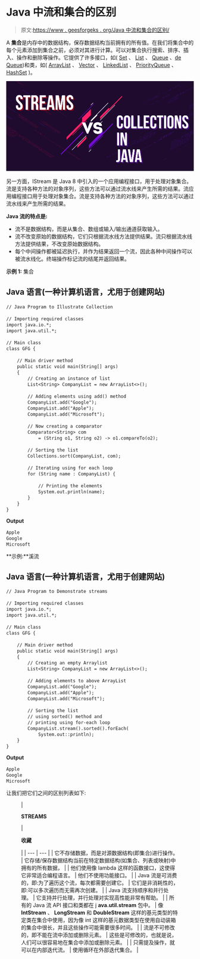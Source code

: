 # Java 中流和集合的区别

> 原文:[https://www . geesforgeks . org/Java 中流和集合的区别/](https://www.geeksforgeeks.org/difference-between-streams-and-collections-in-java/)

A **集合**是内存中的数据结构，保存数据结构当前拥有的所有值。在我们将集合中的每个元素添加到集合之前，必须对其进行计算。可以对集合执行搜索、排序、插入、操作和删除等操作。它提供了许多接口，如( [Set](https://www.geeksforgeeks.org/set-in-java/) 、 [List](https://www.geeksforgeeks.org/list-interface-java-examples/) 、 [Queue](https://www.geeksforgeeks.org/list-interface-java-examples/) 、[de Queue](https://www.geeksforgeeks.org/deque-interface-java-example/))和类，如( [ArrayList](https://www.geeksforgeeks.org/arraylist-in-java/) 、 [Vector](https://www.geeksforgeeks.org/java-util-vector-class-java/) 、 [LinkedList](https://www.geeksforgeeks.org/linked-list-in-java/) 、 [PriorityQueue](https://www.geeksforgeeks.org/priority-queue-class-in-java-2/) 、 [HashSet](https://www.geeksforgeeks.org/priority-queue-class-in-java-2/) )。

![Difference-Between-Streams-and-Collections-in-Java](img/4ded2ace7d5621422e32cce059ddcc4e.png)

另一方面，IStream 是 Java 8 中引入的一个应用编程接口，用于处理对象集合。流是支持各种方法的对象序列，这些方法可以通过流水线来产生所需的结果。流应用编程接口用于处理对象集合。流是支持各种方法的对象序列，这些方法可以通过流水线来产生所需的结果。

**Java 流的特点是:**

*   流不是数据结构，而是从集合、数组或输入/输出通道获取输入。
*   流不改变原始的数据结构，它们只根据流水线方法提供结果。流只根据流水线方法提供结果，不改变原始数据结构。
*   每个中间操作都被延迟执行，并作为结果返回一个流，因此各种中间操作可以被流水线化。终端操作标记流的结尾并返回结果。

**示例 1:** 集合

## Java 语言(一种计算机语言，尤用于创建网站)

```
// Java Program to Illustrate Collection

// Importing required classes
import java.io.*;
import java.util.*;

// Main class
class GFG {

    // Main driver method
    public static void main(String[] args)
    {
        // Creating an instance of list
        List<String> CompanyList = new ArrayList<>();

        // Adding elements using add() method
        CompanyList.add("Google");
        CompanyList.add("Apple");
        CompanyList.add("Microsoft");

        // Now creating a comparator
        Comparator<String> com
            = (String o1, String o2) -> o1.compareTo(o2);

        // Sorting the list
        Collections.sort(CompanyList, com);

        // Iterating using for each loop
        for (String name : CompanyList) {

            // Printing the elements
            System.out.println(name);
        }
    }
}
```

**Output**

```
Apple
Google
Microsoft
```

**示例:**溪流

## Java 语言(一种计算机语言，尤用于创建网站)

```
// Java Program to Demonstrate streams

// Importing required classes
import java.io.*;
import java.util.*;

// Main class
class GFG {

    // Main driver method
    public static void main(String[] args)
    {
        // Creating an empty Arraylist
        List<String> CompanyList = new ArrayList<>();

        // Adding elements to above ArrayList
        CompanyList.add("Google");
        CompanyList.add("Apple");
        CompanyList.add("Microsoft");

        // Sorting the list
        // using sorted() method and
        // printing using for-each loop
        CompanyList.stream().sorted().forEach(
            System.out::println);
    }
}
```

**Output**

```
Apple
Google
Microsoft
```

让我们把它们之间的区别列表如下:

<figure class="table">

| 

**STREAMS**

 | 

**收藏**

 |
| --- | --- |
| 它不存储数据，而是对源数据结构(即集合)进行操作。 | 它存储/保存数据结构当前在特定数据结构(如集合、列表或映射)中拥有的所有数据， |
| 他们使用像 lambda 这样的函数接口，这使得它非常适合编程语言。 | 他们不使用功能接口。 |
| Java 流是可消费的，即:为了遍历这个流，每次都需要创建它。 | 它们是非消耗性的，即:可以多次遍历而无需再次创建。 |
| Java 流支持顺序和并行处理。 | 它支持并行处理，并行处理对实现高性能非常有帮助。 |
| 所有的 Java 流 API 接口和类都在 j **ava.util.stream** 包中。 | 像 **IntStream** 、 **LongStream** 和 **DoubleStream** 这样的基元类型的特定类在集合中使用，因为像 int 这样的基元数据类型在使用自动装箱的集合中很长，并且这些操作可能需要很多时间。 |
| 流是不可修改的，即不能在流中添加或删除元素。 | 这些是可修改的，也就是说，人们可以很容易地在集合中添加或删除元素。 |
| 只需提及操作，就可以在内部迭代流。 | 使用循环在外部迭代集合。 |

</figure>